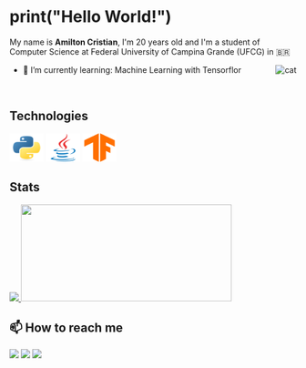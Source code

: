 <!---
comments
--->

# print("Hello World!")
My name is **Amilton Cristian**, I'm 20 years old and I'm a student of Computer Science at Federal University of Campina Grande (UFCG) in 🇧🇷

<img alt="cat" align=right height=120 src="https://media.tumblr.com/tumblr_lo1h2bCTeV1qhrjqn.gif">

- 🌱 I’m currently learning:
Machine Learning with Tensorflor

<br>


## Technologies
<div>
  <img alt="Python" height="50" width="60" src="https://raw.githubusercontent.com/devicons/devicon/master/icons/python/python-original.svg">
  <img alt="Java" height="50" width="60" src="https://raw.githubusercontent.com/devicons/devicon/master/icons/java/java-original.svg">
  <img alt="TensorFlow" height="50" width="60" src="https://raw.githubusercontent.com/devicons/devicon/master/icons/tensorflow/tensorflow-original.svg">
</div>


## Stats
<div>
  <a href="https://github.com/AmiltonCristian">
    <img height="170" src="https://github-readme-stats.vercel.app/api?username=AmiltonCristian&show_icons=true&theme=radical&hide_border=true"/>
    <img height="170" width="370" src="https://github-readme-stats.vercel.app/api/top-langs/?username=AmiltonCristian&layout=compact&theme=radical&hide_border=true"/>
  </a>
</div>

<!---
##
![Snake animation](https://github.com/AmiltonCristian/AmiltonCristian/blob/output/github-contribution-grid-snake.svg)
--->

## 📫 How to reach me
[![](https://img.shields.io/badge/-LinkedIn-blue?style=flat&logo=Linkedin&logoColor=white)](https://www.linkedin.com/in/amilton-cabral/)
[![](https://img.shields.io/badge/-Gmail-c14438?style=flat&logo=Gmail&logoColor=white)](mailto:amiltoncristian9@gmail.com)
[![](https://img.shields.io/github/followers/AmiltonCristian?label=follow&style=social)](https://github.com/AmiltonCristian)
